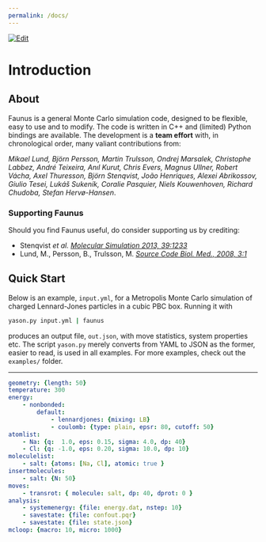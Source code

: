 ```yaml
---
permalink: /docs/
---
```

<script type="text/x-mathjax-config">
MathJax.Hub.Config({
  tex2jax: {inlineMath: [['$','$'], ['\\(','\\)']]}
});
</script>
<script src="https://cdnjs.cloudflare.com/ajax/libs/mathjax/2.7.0/MathJax.js?config=TeX-AMS-MML_HTMLorMML" type="text/javascript"></script>
[![Edit](https://img.shields.io/badge/Github-Improve_this_page-orange.svg)]({{site.github.repository_url}}/blob/master/docs/{{page.path}})

# Introduction

## About

Faunus is a general Monte Carlo simulation code, designed to be flexible, easy
to use and to modify. The code is written in C++ and (limited) Python bindings
are available.
The development is a **team effort** with, in chronological order,
many valiant contributions from:

_Mikael Lund, Björn Persson, Martin Trulsson,
Ondrej Marsalek, Christophe Labbez, André Teixeira,
Anıl Kurut, Chris Evers, Magnus Ullner,
Robert Vácha, Axel Thuresson, Björn Stenqvist,
João Henriques, Alexei Abrikossov, Giulio Tesei,
Lukáš Sukeník, Coralie Pasquier, Niels Kouwenhoven,
Richard Chudoba, Stefan Hervø-Hansen_.

### Supporting Faunus

Should you find Faunus useful, do consider supporting us by crediting:

- Stenqvist _et al._ [_Molecular Simulation 2013, 39:1233_](http://dx.doi.org/10/nvn)
- Lund, M., Persson, B., Trulsson, M. [_Source Code Biol. Med., 2008, 3:1_](http://dx.doi.org/10/dfqgch)

## Quick Start

Below is an example, `input.yml`, for a Metropolis Monte Carlo simulation
of charged Lennard-Jones particles in a cubic PBC box. Running it with

~~~ bash
yason.py input.yml | faunus
~~~

produces an output file, `out.json`, with move statistics, system properties etc.
The script `yason.py` merely converts from YAML to JSON as the former, easier to read,
is used in all examples.
For more examples, check out the `examples/` folder.

---

~~~ yaml
geometry: {length: 50}
temperature: 300
energy:
    - nonbonded:
        default:
            - lennardjones: {mixing: LB}
            - coulomb: {type: plain, epsr: 80, cutoff: 50}
atomlist:
    - Na: {q:  1.0, eps: 0.15, sigma: 4.0, dp: 40}
    - Cl: {q: -1.0, eps: 0.20, sigma: 10.0, dp: 10}
moleculelist:
    - salt: {atoms: [Na, Cl], atomic: true }
insertmolecules:
    - salt: {N: 50}
moves:
    - transrot: { molecule: salt, dp: 40, dprot: 0 }
analysis:
    - systemenergy: {file: energy.dat, nstep: 10}
    - savestate: {file: confout.pqr}
    - savestate: {file: state.json}
mcloop: {macro: 10, micro: 1000}
~~~
